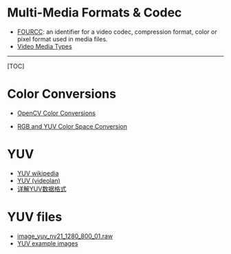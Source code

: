 # Multi-Media Formats & Codec

* [FOURCC](https://www.fourcc.org/): an identifier for a video codec, compression format, color or pixel format used in media files.
* [Video Media Types](https://docs.microsoft.com/en-us/windows/desktop/medfound/video-media-types)

-----

[TOC]

# Color Conversions

* [OpenCV Color Conversions](https://docs.opencv.org/3.1.0/de/d25/imgproc_color_conversions.html)

* [RGB and YUV Color Space Conversion](https://www.vocal.com/video/rgb-and-yuv-color-space-conversion/)

# YUV
* [YUV wikipedia](https://en.wikipedia.org/wiki/YUV)
* [YUV (videolan)](https://wiki.videolan.org/YUV/)
* [详解YUV数据格式](https://blog.csdn.net/lucky_greenegg/article/details/9942619)

# YUV files
* [image_yuv_nv21_1280_800_01.raw](https://download.csdn.net/download/u011178262/10791506)
* [YUV example images](http://www.sunrayimage.com/examples.html)
